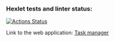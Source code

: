 ### Hexlet tests and linter status:
[![Actions Status](https://github.com/CyberWarrior91/python-project-52/workflows/hexlet-check/badge.svg)](https://github.com/CyberWarrior91/python-project-52/actions)

Link to the web application: [Task manager](https://python-project-52-production-882e.up.railway.app/)
